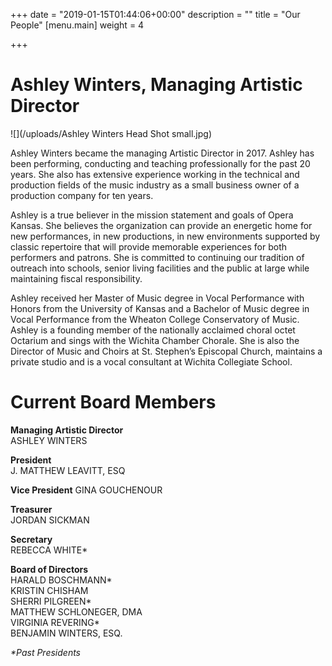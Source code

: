 +++
date = "2019-01-15T01:44:06+00:00"
description = ""
title = "Our People"
[menu.main]
weight = 4

+++
# Ashley Winters, Managing Artistic Director

![](/uploads/Ashley Winters Head Shot small.jpg)

Ashley Winters became the managing Artistic Director in 2017. Ashley has been performing, conducting and teaching professionally for the past 20 years. She also has extensive experience working in the technical and production fields of the music industry as a small business owner of a production company for ten years.

Ashley is a true believer in the mission statement and goals of Opera Kansas. She believes the organization can provide an energetic home for new performances, in new productions, in new environments supported by classic repertoire that will provide memorable experiences for both performers and patrons. She is committed to continuing our tradition of outreach into schools, senior living facilities and the public at large while maintaining fiscal responsibility.

Ashley received her Master of Music degree in Vocal Performance with Honors from the University of Kansas and a Bachelor of Music degree in Vocal Performance from the Wheaton College Conservatory of Music. Ashley is a founding member of the nationally acclaimed choral octet Octarium and sings with the Wichita Chamber Chorale. She is also the Director of Music and Choirs at St. Stephen’s Episcopal Church, maintains a private studio and is a vocal consultant at Wichita Collegiate School.

# Current Board Members

**Managing Artistic Director**  
ASHLEY WINTERS

**President**  
J. MATTHEW LEAVITT, ESQ

**Vice President** GINA GOUCHENOUR

**Treasurer**  
JORDAN SICKMAN

**Secretary**  
REBECCA WHITE*

**Board of Directors**  
HARALD BOSCHMANN*  
KRISTIN CHISHAM  
SHERRI PILGREEN*  
MATTHEW SCHLONEGER, DMA  
VIRGINIA REVERING*  
BENJAMIN WINTERS, ESQ.

_*Past Presidents_